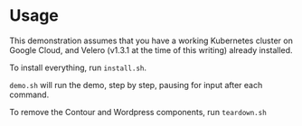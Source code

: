 # Usage

This demonstration assumes that you have a working Kubernetes cluster on Google Cloud, and Velero (v1.3.1 at the time of this writing) already installed.

To install everything, run `install.sh`.

`demo.sh` will run the demo, step by step, pausing for input after each command.

To remove the Contour and Wordpress components, run `teardown.sh`
